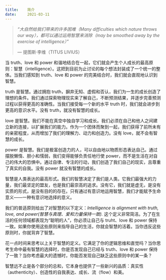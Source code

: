```yaml
---
title:    简介
date:     2021-03-11
---
```




> *“大自然给我们带来的许多困难（Many difficulties which nature throws our way），都可以通过运用智慧来消除（may be smoothed away by the exercise of intelligence）”*
>
> — 提图斯·李维（TITUS LIVIUS）

当 truth、love 和 power 和谐地结合在一起，它们就会产生个人成长的最高原则：智慧（intelligence）。这把到目前为止讨论的每个想法封装成了一个统一的整体。当我们感知到 truth、love 和 power 的完美结合时，我们就会直观地认识到智慧。

truth 是智慧。通过拥抱 truth，摒弃无知、虚假和否认，我们为一生的成长创造了理想的条件。我们通过探索物理现实来了解自己，不断预测结果，并逐步完善预测过程以获得更高的准确性。当我们接受每一个新的水平 truth 时，我们就会进步到更高的意识水平。没有 truth，就没有智慧的成长。

love 是智慧。我们不能在真空中独自学习和成长。我们必须在自己和他人之间建立新的连接，以扩展我们的能力。作为一个团体而聚到一起，我们获得了前所未有的亲密程度，从而增加了我们的理解力、动力和创造力。没有 love，就不会有智慧的成长。

power 是智慧。我们是极富创造力的人，可以自由地以物质形态表达自己。通过摆脱懒惰、胆小和懦弱，我们变得能够负责任地行使 power，而不是生活在对自己的伟大的恐惧中。通过自律、专注的行动，我们创造了我们自己的现实，且尊重了真实的自我。没有 power 就没有智慧的成长。

智慧是人类表达的最高形式。我们的智慧决定了我们是人类。它我们最强大的力量，我们最坚定的盟友，也是我们最崇高的追求。没有它，我们就是虚无，是没有实质的形式，是没有目的的存在。只有通过有意识地运用智慧，我们才能赋予生命意义——一种有意识地选择的意义。

我们的普适原则给出了对智慧的以下定义：*Intelligence is alignment with truth, love, and power(智慧与真理、爱和力量保持一致).* 这个定义非常简洁。为了在生活的任何领域都表现为“聪明的人”，你必须让自己与 truht、love 和 power 保持一致。如果你使用这些原则来指导自己的生活，你就会智慧的活着。当你违反这些原则时，你就背弃了智慧。

花一点时间来思考以上关于智慧的定义。它满足了你的逻辑思维和直觉吗？当你思考生命中最有智慧的选择时，你是否发现自己已经与 truth、love 和 power 保持了一致？当你考虑最大的遗憾时，你能否发现自己缺乏这些原则中的某一条？

智慧远不止是各个部分的总和，它本身也提供了一些新兴的品质：真实性（authenticity）、创造性的自我表达、成长、流（flow）和美。

